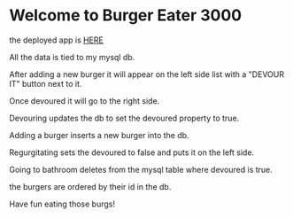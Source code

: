 <h1>Welcome to Burger Eater 3000</h1>

<p>the deployed app is <a href="https://burger-eater3000.herokuapp.com/" target="_blank">HERE</a></p>

<p>All the data is tied to my mysql db.</p>

<p>After adding a new burger it will appear on the left side list with a "DEVOUR IT" button next to it.</p>

<p>Once devoured it will go to the right side.</p>

<p>Devouring updates the db to set the devoured property to true.</p>

<p>Adding a burger inserts a new burger into the db.</p>

<p>Regurgitating sets the devoured to false and puts it on the left side.</p>

<p>Going to bathroom deletes from the mysql table where devoured is true.</p>

<p>the burgers are ordered by their id in the db.</p>

<p>Have fun eating those burgs!</p>

